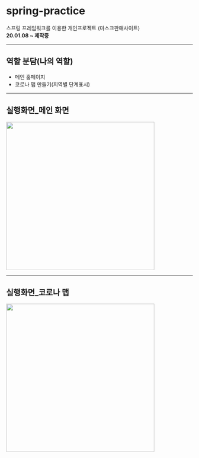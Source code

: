 # spring-practice
스프링 프레임워크를 이용한 개인프로젝트 (마스크판매사이트)  
**20.01.08 ~ 제작중**  
<hr/>

## 역할 분담(나의 역할)
* 메인 홈페이지  
* 코로나 맵 만들기(지역별 단계표시) 
<hr/>

## 실행화면_메인 화면
<div>
<img src="" width="400"></img>
</div>  
<hr/>

## 실행화면_코로나 맵
<div>
<img src="https://user-images.githubusercontent.com/74242098/104756242-ea29f680-579e-11eb-8d51-0578cf27c33e.png" width="400"></img>
</div>


